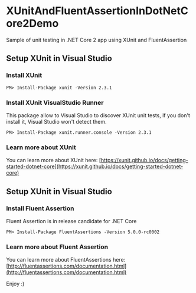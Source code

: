 # XUnitAndFluentAssertionInDotNetCore2Demo
Sample of unit testing in .NET Core 2 app using XUnit and FluentAssertion

## Setup XUnit in Visual Studio

### Install XUnit
``PM> Install-Package xunit -Version 2.3.1``

### Install XUnit VisualStudio Runner
This package allow to Visual Studio to discover XUnit unit tests, if you don't install it, Visual Studio won't detect them.

``PM> Install-Package xunit.runner.console -Version 2.3.1``

### Learn more about XUnit
You can learn more about XUnit here: 
[https://xunit.github.io/docs/getting-started-dotnet-core](https://xunit.github.io/docs/getting-started-dotnet-core)

## Setup XUnit in Visual Studio

### Install Fluent Assertion
Fluent Assertion is in release candidate for .NET Core

``PM> Install-Package FluentAssertions -Version 5.0.0-rc0002``

### Learn more about Fluent Assertion
You can learn more about FluentAssertions here: 
[http://fluentassertions.com/documentation.html](http://fluentassertions.com/documentation.html)

Enjoy :)
